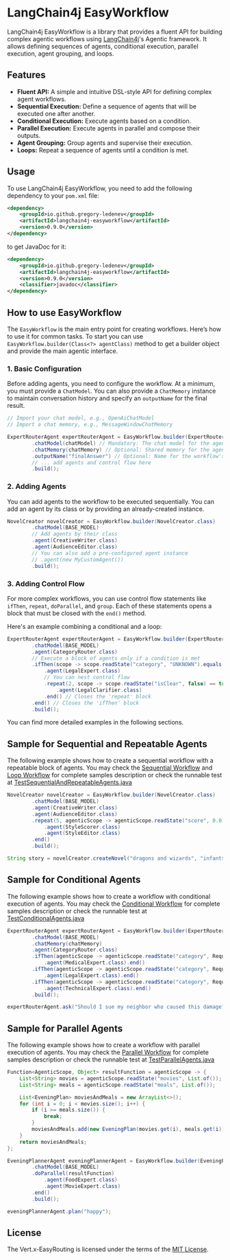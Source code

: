 # LangChain4j EasyWorkflow

LangChain4j EasyWorkflow is a library that provides a fluent API for building complex agentic workflows using [LangChain4j](https://docs.langchain4j.dev/)'s Agentic framework. It allows defining sequences of agents, conditional execution, parallel execution, agent grouping, and loops.

## Features

*   **Fluent API:** A simple and intuitive DSL-style API for defining complex agent workflows.
*   **Sequential Execution:** Define a sequence of agents that will be executed one after another.
*   **Conditional Execution:** Execute agents based on a condition.
*   **Parallel Execution:** Execute agents in parallel and compose their outputs.
*   **Agent Grouping:** Group agents and supervise their execution.
*   **Loops:** Repeat a sequence of agents until a condition is met.

## Usage

To use LangChain4j EasyWorkflow, you need to add the following dependency to your `pom.xml` file:

```xml
<dependency>
    <groupId>io.github.gregory-ledenev</groupId>
    <artifactId>langchain4j-easyworkflow</artifactId>
    <version>0.9.0</version>
</dependency>
```
to get JavaDoc for it:

```xml
<dependency>
    <groupId>io.github.gregory-ledenev</groupId>
    <artifactId>langchain4j-easyworkflow</artifactId>
    <version>0.9.0</version>
    <classifier>javadoc</classifier>
</dependency>
```

## How to use EasyWorkflow

The `EasyWorkflow` is the main entry point for creating workflows. Here’s how to use it for common tasks. To start you can use `EasyWorkflow.builder(Class<?> agentClass)` method to get a builder object and provide the main agentic interface.

### 1. Basic Configuration

Before adding agents, you need to configure the workflow. At a minimum, you must provide a `ChatModel`. You can also provide a `ChatMemory` instance to maintain conversation history and specify an `outputName` for the final result.

```java
// Import your chat model, e.g., OpenAiChatModel
// Import a chat memory, e.g., MessageWindowChatMemory

ExpertRouterAgent expertRouterAgent = EasyWorkflow.builder(ExpertRouterAgent.class)
        .chatModel(chatModel) // Mandatory: The chat model for the agents
        .chatMemory(chatMemory) // Optional: Shared memory for the agents
        .outputName("finalAnswer") // Optional: Name for the workflow's output
        // ... add agents and control flow here
        .build();
```

### 2. Adding Agents

You can add agents to the workflow to be executed sequentially. You can add an agent by its class or by providing an already-created instance.

```java
NovelCreator novelCreator = EasyWorkflow.builder(NovelCreator.class)
        .chatModel(BASE_MODEL)
        // Add agents by their class
        .agent(CreativeWriter.class)
        .agent(AudienceEditor.class)
        // You can also add a pre-configured agent instance
        // .agent(new MyCustomAgent())
        .build();
```

### 3. Adding Control Flow

For more complex workflows, you can use control flow statements like `ifThen`, `repeat`, `doParallel`, and `group`. Each of these statements opens a block that must be closed with the `end()` method.

Here's an example combining a conditional and a loop:

```java
ExpertRouterAgent expertRouterAgent = EasyWorkflow.builder(ExpertRouterAgent.class)
        .chatModel(BASE_MODEL)
        .agent(CategoryRouter.class)
        // Execute a block of agents only if a condition is met
        .ifThen(scope -> scope.readState("category", "UNKNOWN").equals("LEGAL"))
            .agent(LegalExpert.class)
            // You can nest control flow
            .repeat(2, scope -> scope.readState("isClear", false) == true)
                .agent(LegalClarifier.class)
            .end() // Closes the 'repeat' block
        .end() // Closes the 'ifThen' block
        .build();
```

You can find more detailed examples in the following sections.

## Sample for Sequential and Repeatable Agents

The following example shows how to create a sequential workflow with a repeatable block of agents. You may check the [Sequential Workflow](https://docs.langchain4j.dev/tutorials/agents#sequential-workflow)
and [Loop Workflow](https://docs.langchain4j.dev/tutorials/agents#loop-workflow) for complete samples description or check the runnable test at [TestSequentialAndRepeatableAgents.java](/src/test/java/com/gl/langchain4j/easyworkflow/TestSequentialAndRepeatableAgents.java)

```java
NovelCreator novelCreator = EasyWorkflow.builder(NovelCreator.class)
        .chatModel(BASE_MODEL)
        .agent(CreativeWriter.class)
        .agent(AudienceEditor.class)
        .repeat(5, agenticScope -> agenticScope.readState("score", 0.0) >= 0.8)
            .agent(StyleScorer.class)
            .agent(StyleEditor.class)
        .end()
        .build();

String story = novelCreator.createNovel("dragons and wizards", "infants", "fantasy");
```

## Sample for Conditional Agents

The following example shows how to create a workflow with conditional execution of agents. You may check the [Conditional Workflow](https://docs.langchain4j.dev/tutorials/agents#conditional-workflow) for complete samples description or check the runnable test at [TestConditionalAgents.java](/src/test/java/com/gl/langchain4j/easyworkflow/TestConditionalAgents.java)

```java
ExpertRouterAgent expertRouterAgent = EasyWorkflow.builder(ExpertRouterAgent.class)
        .chatModel(BASE_MODEL)
        .chatMemory(chatMemory)
        .agent(CategoryRouter.class)
        .ifThen(agenticScope -> agenticScope.readState("category", RequestCategory.UNKNOWN) == RequestCategory.MEDICAL)
            .agent(MedicalExpert.class).end()
        .ifThen(agenticScope -> agenticScope.readState("category", RequestCategory.UNKNOWN) == RequestCategory.LEGAL)
            .agent(LegalExpert.class).end()
        .ifThen(agenticScope -> agenticScope.readState("category", RequestCategory.UNKNOWN) == RequestCategory.TECHNICAL)
            .agent(TechnicalExpert.class).end()
        .build();

expertRouterAgent.ask("Should I sue my neighbor who caused this damage?");
```

## Sample for Parallel Agents

The following example shows how to create a workflow with parallel execution of agents. You may check the [Parallel Workflow](https://docs.langchain4j.dev/tutorials/agents#parallel-workflow) for complete samples description or check the runnable test at [TestParallelAgents.java](/src/test/java/com/gl/langchain4j/easyworkflow/TestParallelAgents.java)


```java
Function<AgenticScope, Object> resultFunction = agenticScope -> {
    List<String> movies = agenticScope.readState("movies", List.of());
    List<String> meals = agenticScope.readState("meals", List.of());

    List<EveningPlan> moviesAndMeals = new ArrayList<>();
    for (int i = 0; i < movies.size(); i++) {
        if (i >= meals.size()) {
            break;
        }
        moviesAndMeals.add(new EveningPlan(movies.get(i), meals.get(i)));
    }
    return moviesAndMeals;
};

EveningPlannerAgent eveningPlannerAgent = EasyWorkflow.builder(EveningPlannerAgent.class)
        .chatModel(BASE_MODEL)
        .doParallel(resultFunction)
            .agent(FoodExpert.class)
            .agent(MovieExpert.class)
        .end()
        .build();

eveningPlannerAgent.plan("happy");
```

## License

The Vert.x-EasyRouting is licensed under the terms of
the [MIT License](https://opensource.org/license/mit).
